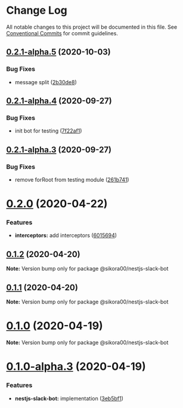 # Change Log

All notable changes to this project will be documented in this file.
See [Conventional Commits](https://conventionalcommits.org) for commit guidelines.

## [0.2.1-alpha.5](https://github.com/Sikora00/packages/compare/@sikora00/nestjs-slack-bot@0.2.1-alpha.4...@sikora00/nestjs-slack-bot@0.2.1-alpha.5) (2020-10-03)


### Bug Fixes

* message split ([2b30de8](https://github.com/Sikora00/packages/commit/2b30de887b98554569869c7933ebed4c739cd1fd))





## [0.2.1-alpha.4](https://github.com/Sikora00/packages/compare/@sikora00/nestjs-slack-bot@0.2.1-alpha.3...@sikora00/nestjs-slack-bot@0.2.1-alpha.4) (2020-09-27)


### Bug Fixes

* init bot for testing ([7f22af1](https://github.com/Sikora00/packages/commit/7f22af1cd1c45d6b157e72f0b9679b2bac72a795))





## [0.2.1-alpha.3](https://github.com/Sikora00/packages/compare/@sikora00/nestjs-slack-bot@0.2.1-alpha.2...@sikora00/nestjs-slack-bot@0.2.1-alpha.3) (2020-09-27)


### Bug Fixes

* remove forRoot from testing module ([261b741](https://github.com/Sikora00/packages/commit/261b741476e71134a4054de2225b749b67247d1b))





# [0.2.0](https://github.com/Sikora00/packages/compare/@sikora00/nestjs-slack-bot@0.1.2...@sikora00/nestjs-slack-bot@0.2.0) (2020-04-22)


### Features

* **interceptors:** add interceptors ([6015694](https://github.com/Sikora00/packages/commit/6015694f1149235520b60818adc741655a71851f))





## [0.1.2](https://github.com/Sikora00/packages/compare/@sikora00/nestjs-slack-bot@0.1.1...@sikora00/nestjs-slack-bot@0.1.2) (2020-04-20)

**Note:** Version bump only for package @sikora00/nestjs-slack-bot





## [0.1.1](https://github.com/Sikora00/packages/compare/@sikora00/nestjs-slack-bot@0.1.0...@sikora00/nestjs-slack-bot@0.1.1) (2020-04-20)

**Note:** Version bump only for package @sikora00/nestjs-slack-bot





# [0.1.0](https://github.com/Sikora00/packages/compare/@sikora00/nestjs-slack-bot@0.1.0-alpha.3...@sikora00/nestjs-slack-bot@0.1.0) (2020-04-19)

**Note:** Version bump only for package @sikora00/nestjs-slack-bot





# [0.1.0-alpha.3](https://github.com/Sikora00/packages/compare/@sikora00/nestjs-slack-bot@0.1.0-alpha.2...@sikora00/nestjs-slack-bot@0.1.0-alpha.3) (2020-04-19)


### Features

* **nestjs-slack-bot:** implementation ([3eb5bf1](https://github.com/Sikora00/packages/commit/3eb5bf100e5274fbca2664e400b769a75a70b100))

